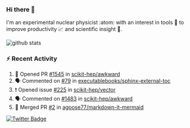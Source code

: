 ### Hi there 👋 

I'm an experimental nuclear physicist :atom: with an interest in tools :wrench: to improve productivity :chart_with_upwards_trend: and scientific insight :telescope:.

![github stats](https://github-readme-stats.vercel.app/api?username=agoose77&show_icons=true&hide_rank=true&hide_title=true&bg_color=30,e76445,904e95&text_color=efe3ec&icon_color=efe3ec)
<!--
**agoose77/agoose77** is a ✨ _special_ ✨ repository because its `README.md` (this file) appears on your GitHub profile.

Here are some ideas to get you started:

- 🔭 I’m currently working on ...
- 🌱 I’m currently learning ...
- 👯 I’m looking to collaborate on ...
- 🤔 I’m looking for help with ...
- 💬 Ask me about ...
- 📫 How to reach me: ...
- 😄 Pronouns: ...
- ⚡ Fun fact: ...
-->

### :zap: Recent Activity
<!--START_SECTION:activity-->
1. 💪 Opened PR [#1545](https://github.com/scikit-hep/awkward/pull/1545) in [scikit-hep/awkward](https://github.com/scikit-hep/awkward)
2. 🗣 Commented on [#79](https://github.com/executablebooks/sphinx-external-toc/issues/79) in [executablebooks/sphinx-external-toc](https://github.com/executablebooks/sphinx-external-toc)
3. ❗️ Opened issue [#225](https://github.com/scikit-hep/vector/issues/225) in [scikit-hep/vector](https://github.com/scikit-hep/vector)
4. 🗣 Commented on [#1483](https://github.com/scikit-hep/awkward/issues/1483) in [scikit-hep/awkward](https://github.com/scikit-hep/awkward)
5. 🎉 Merged PR [#2](https://github.com/agoose77/markdown-it-mermaid/pull/2) in [agoose77/markdown-it-mermaid](https://github.com/agoose77/markdown-it-mermaid)
<!--END_SECTION:activity-->


[![Twitter Badge](https://img.shields.io/twitter/follow/agoose77?style=flat-square&logo=Twitter&logoColor=white&color=cornflowerblue)](https://twitter.com/agoose77)
